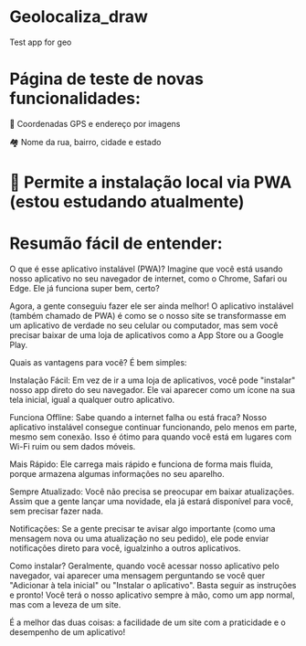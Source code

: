 # Geolocaliza_draw
Test app for geo

# Página de teste de novas funcionalidades:

📍 Coordenadas GPS e endereço por imagens

🏘️ Nome da rua, bairro, cidade e estado

# 🔧 Permite a instalação local via PWA (estou estudando atualmente)
# Resumão fácil de entender:

O que é esse aplicativo instalável (PWA)?
Imagine que você está usando nosso aplicativo no seu navegador de internet, como o Chrome, Safari ou Edge. Ele já funciona super bem, certo?

Agora, a gente conseguiu fazer ele ser ainda melhor! O aplicativo instalável (também chamado de PWA) é como se o nosso site se transformasse em um aplicativo de verdade no seu celular ou computador, mas sem você precisar baixar de uma loja de aplicativos como a App Store ou a Google Play.

Quais as vantagens para você?
É bem simples:

Instalação Fácil: Em vez de ir a uma loja de aplicativos, você pode "instalar" nosso app direto do seu navegador. Ele vai aparecer como um ícone na sua tela inicial, igual a qualquer outro aplicativo.

Funciona Offline: Sabe quando a internet falha ou está fraca? Nosso aplicativo instalável consegue continuar funcionando, pelo menos em parte, mesmo sem conexão. Isso é ótimo para quando você está em lugares com Wi-Fi ruim ou sem dados móveis.

Mais Rápido: Ele carrega mais rápido e funciona de forma mais fluida, porque armazena algumas informações no seu aparelho.

Sempre Atualizado: Você não precisa se preocupar em baixar atualizações. Assim que a gente lançar uma novidade, ela já estará disponível para você, sem precisar fazer nada.

Notificações: Se a gente precisar te avisar algo importante (como uma mensagem nova ou uma atualização no seu pedido), ele pode enviar notificações direto para você, igualzinho a outros aplicativos.

Como instalar?
Geralmente, quando você acessar nosso aplicativo pelo navegador, vai aparecer uma mensagem perguntando se você quer "Adicionar à tela inicial" ou "Instalar o aplicativo". Basta seguir as instruções e pronto! Você terá o nosso aplicativo sempre à mão, como um app normal, mas com a leveza de um site.

É a melhor das duas coisas: a facilidade de um site com a praticidade e o desempenho de um aplicativo!
